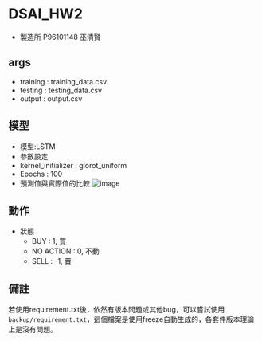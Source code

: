 # DSAI_HW2
* 製造所 P96101148 巫清賢

## args
* training : training_data.csv
* testing : testing_data.csv
* output : output.csv

## 模型
* 模型:LSTM
* 參數設定
 * kernel_initializer : glorot_uniform
 * Epochs : 100
* 預測值與實際值的比較
![image](https://user-images.githubusercontent.com/55480057/165135970-198e9892-d311-4e59-b226-2351c5a8c02c.png)


## 動作
* 狀態
  * BUY : 1, 買
  * NO ACTION : 0, 不動
  * SELL : -1, 賣

## 備註
若使用requirement.txt後，依然有版本問題或其他bug，可以嘗試使用`backup/requirement.txt`，這個檔案是使用freeze自動生成的，各套件版本理論上是沒有問題。
